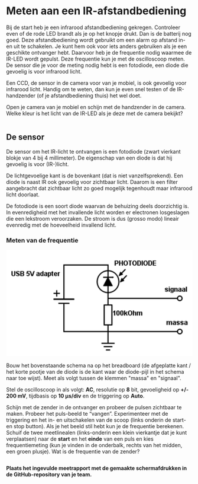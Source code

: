 # Meten aan een IR-afstandbediening

Bij de start heb je een infrarood afstandbediening gekregen. Controleer
even of de rode LED brandt als je op het knopje drukt. Dan is de
batterij nog goed. Deze afstandbediening wordt gebruikt om een alarm op
afstand in- en uit te schakelen. Je kunt hem ook voor iets anders
gebruiken als je een geschikte ontvanger hebt. Daarvoor heb je de
frequentie nodig waarmee de IR-LED wordt gepulst. Deze frequentie kun je
met de oscilloscoop meten. De sensor die je voor de meting nodig hebt is
een fotodiode, een diode die gevoelig is voor infrarood licht.

Een CCD, de sensor in de camera voor van je mobiel, is ook gevoelig voor
infrarood licht. Handig om te weten, dan kun je even snel testen of de
IR-handzender (of je afstandbediening thuis) het wel doet.

Open je camera van je mobiel en schijn met de handzender in de camera.
Welke kleur is het licht van de IR-LED als je deze met de camera
bekijkt?

```

```

## De sensor

De sensor om het IR-licht te ontvangen is een fotodiode (zwart vierkant
blokje van 4 bij 4 millimeter). De eigenschap van een diode is dat hij
gevoelig is voor (IR-)licht.

De lichtgevoelige kant is de bovenkant (dat is niet vanzelfsprekend).
Een diode is naast IR ook gevoelig voor zichtbaar licht. Daarom is een
filter aangebracht dat zichtbaar licht zo goed mogelijk tegenhoudt maar
infrarood licht doorlaat.

De fotodiode is een soort diode waarvan de behuizing deels doorzichtig is. In evenredigheid met het invallende licht worden er electronen losgeslagen die een lekstroom veroorzaken. De stroom is dus (grosso modo) lineair evenredig met de hoeveelheid invallend licht.

### Meten van de frequentie

![Schema photodiode](./img/schema_photodiode.png)

Bouw het bovenstaande schema na op het breadboard (de afgeplatte kant / het korte pootje van de diode is de kant waar de diode-pijl in het schema naar toe wijst). Meet als volgt tussen de klemmen "massa" en "signaal".

Stel de oscilloscoop in als volgt: **AC**, resolutie op **8** bit,
gevoeligheid op **+/- 200 mV**, tijdbasis op **10 µs/div** en de
triggering op **Auto**.

Schijn met de zender in de ontvanger en probeer de pulsen zichtbaar te
maken. Probeer het puls-beeld te “vangen”. Experimenteer met de
triggering en het in- en uitschakelen van de scoop (links onderin de
start- en stop button). Als je het beeld stil hebt kun je de frequentie
berekenen. Schuif de twee meetlinealen (links-onderin een klein
vierkantje dat je kunt verplaatsen) naar de **start** en het **einde**
van een puls en kies frequentiemeting (kun je vinden in de onderbalk,
rechts van het midden, een groen plusje). Wat is de frequentie van de
zender?

```

```

**Plaats het ingevulde meetrapport met de gemaakte schermafdrukken in de GitHub-repository van je team.**